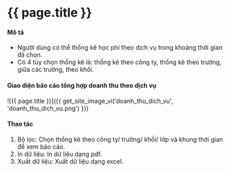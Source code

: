 # {{ page.title }}


#### Mô tả
- Người dùng có thể thống kê học phí theo dịch vụ trong khoảng thời gian đã chọn.
- Có 4 tùy chọn thống kê là: thống kê theo công ty, thống kê theo trường, giữa các trường, theo khối.



#### Giao diện báo cáo tổng hợp doanh thu theo dịch vụ
![{{ page.title }}]({{ get_site_image_vi('doanh_thu_dich_vu', 'doanh_thu_dich_vu.png') }})
#### Thao tác
1. Bộ lọc: Chọn thống kê theo công ty/ trường/ khối/ lớp và khung thời gian để xem báo cáo.
2. In dữ liệu: In dữ liệu dạng pdf.
3. Xuất dữ liệu: Xuất dữ liệu dạng excel.













